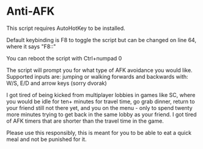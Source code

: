 # Anti-AFK

This script requires AutoHotKey to be installed.

Default keybinding is F8 to toggle the script but can be changed on line 64, where it says "F8::"

You can reboot the script with Ctrl+numpad 0

The script will prompt you for what type of AFK avoidance you would like. Supported inputs are: jumping or walking forwards and backwards with: W/S, E/D and arrow keys (sorry dvorak)

I got tired of being kicked from multiplayer lobbies in games like SC, where you would be idle for ten+ minutes for travel time, go grab dinner, return to your friend still not there yet, and you on the menu - only to spend twenty more minutes trying to get back in the same lobby as your friend. I got tired of AFK timers that are shorter than the travel time in the game.

Please use this responsibly, this is meant for you to be able to eat a quick meal and not be punished for it.
